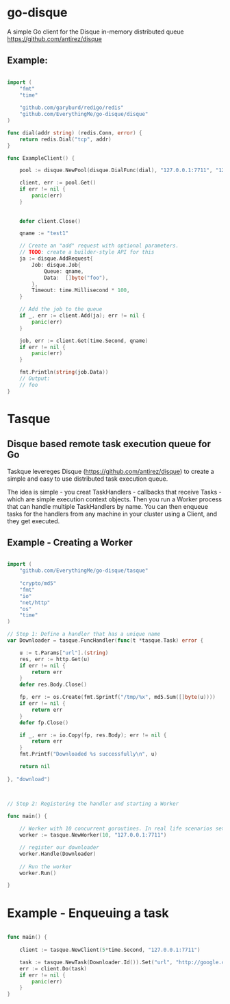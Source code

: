 # go-disque

A simple Go client for the Disque in-memory distributed queue https://github.com/antirez/disque

## Example:

```go

import (
	"fmt"
	"time"
	
	"github.com/garyburd/redigo/redis"
	"github.com/EverythingMe/go-disque/disque"
)

func dial(addr string) (redis.Conn, error) {
	return redis.Dial("tcp", addr)
}

func ExampleClient() {

	pool := disque.NewPool(disque.DialFunc(dial), "127.0.0.1:7711", "127.0.0.1:7712")

	client, err := pool.Get()
	if err != nil {
		panic(err)
	}
	
	
	defer client.Close()

	qname := "test1"

	// Create an "add" request with optional parameters.
	// TODO: create a builder-style API for this
	ja := disque.AddRequest{
		Job: disque.Job{
			Queue: qname,
			Data:  []byte("foo"),
		},
		Timeout: time.Millisecond * 100,
	}

	// Add the job to the queue
	if _, err := client.Add(ja); err != nil {
		panic(err)
	}

	job, err := client.Get(time.Second, qname)
	if err != nil {
		panic(err)
	}

	fmt.Println(string(job.Data))
	// Output:
	// foo
}

```


# Tasque
## Disque based remote task execution queue for Go

Taskque levereges Disque (https://github.com/antirez/disque) to create a simple and easy to use
distributed task execution queue.

The idea is simple - you creat TaskHandlers - callbacks that receive Tasks - which are simple execution
context objects. Then you run a Worker process that can handle multiple TaskHandlers by name. You can then 
enqueue tasks for the handlers from any machine in your cluster using a Client, and they get executed.

## Example - Creating a Worker


```go

import (
	"github.com/EverythingMe/go-disque/tasque"
	
	"crypto/md5"
	"fmt"
	"io"
	"net/http"
	"os"
	"time"
)

// Step 1: Define a handler that has a unique name
var Downloader = tasque.FuncHandler(func(t *tasque.Task) error {

	u := t.Params["url"].(string)
	res, err := http.Get(u)
	if err != nil {
		return err
	}
	defer res.Body.Close()

	fp, err := os.Create(fmt.Sprintf("/tmp/%x", md5.Sum([]byte(u))))
	if err != nil {
		return err
	}
	defer fp.Close()

	if _, err := io.Copy(fp, res.Body); err != nil {
		return err
	}
	fmt.Printf("Downloaded %s successfully\n", u)

	return nil
	
}, "download")



// Step 2: Registering the handler and starting a Worker

func main() {
	
	// Worker with 10 concurrent goroutines. In real life scenarios set this to much higher values...
	worker := tasque.NewWorker(10, "127.0.0.1:7711")

	// register our downloader
	worker.Handle(Downloader)
	
	// Run the worker
	worker.Run()

}


```



# Example - Enqueuing a task

```go

func main() {
	
	client := tasque.NewClient(5*time.Second, "127.0.0.1:7711")

	task := tasque.NewTask(Downloader.Id()).Set("url", "http://google.com")
	err := client.Do(task)
	if err != nil {
		panic(err)
	}
}
```
